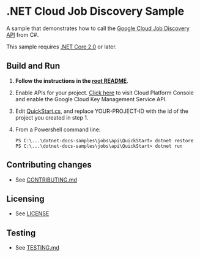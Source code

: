 # .NET Cloud Job Discovery Sample

A sample that demonstrates how to call the
[Google Cloud Job Discovery API](https://cloud.google.com/job-discovery/docs) from C#.

This sample requires [.NET Core 2.0](
    https://www.microsoft.com/net/core) or later.

## Build and Run

1.  **Follow the instructions in the [root README](../../README.md)**.

4.  Enable APIs for your project.
    [Click here](https://pantheon.corp.google.com/flows/enableapi?apiid=jobs.googleapis.com&showconfirmation=true)
    to visit Cloud Platform Console and enable the Google Cloud Key Management Service API.

7. Edit [QuickStart.cs](QuickStart/QuickStart.cs), and replace YOUR-PROJECT-ID with the id of the project you created in step 1.

8.  From a Powershell command line:
    ```
    PS C:\...\dotnet-docs-samples\jobs\api\QuickStart> dotnet restore
    PS C:\...\dotnet-docs-samples\jobs\api\QuickStart> dotnet run
    ```

## Contributing changes

* See [CONTRIBUTING.md](../../CONTRIBUTING.md)

## Licensing

* See [LICENSE](../../LICENSE)

## Testing

* See [TESTING.md](../../TESTING.md)
